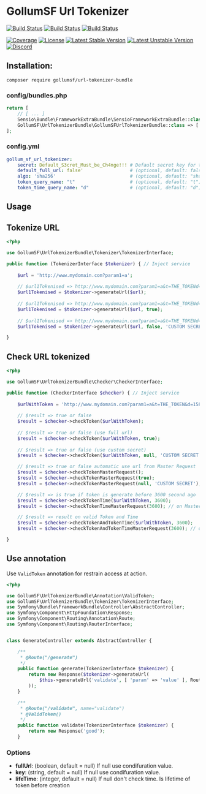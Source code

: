 # GollumSF Url Tokenizer

[![Build Status](https://github.com/GollumSF/url-tokenizer-bundle/actions/workflows/symfony_4.4.yml/badge.svg?branch=master)](https://github.com/GollumSF/url-tokenizer-bundle/actions)
[![Build Status](https://github.com/GollumSF/url-tokenizer-bundle/actions/workflows/symfony_5.4.yml/badge.svg?branch=master)](https://github.com/GollumSF/url-tokenizer-bundle/actions)
[![Build Status](https://github.com/GollumSF/url-tokenizer-bundle/actions/workflows/symfony_6.0.yml/badge.svg?branch=master)](https://github.com/GollumSF/url-tokenizer-bundle/actions)

[![Coverage](https://coveralls.io/repos/github/GollumSF/url-tokenizer-bundle/badge.svg?branch=master)](https://coveralls.io/github/GollumSF/url-tokenizer-bundle)
[![License](https://poser.pugx.org/gollumsf/url-tokenizer-bundle/license)](https://packagist.org/packages/gollumsf/url-tokenizer-bundle)
[![Latest Stable Version](https://poser.pugx.org/gollumsf/url-tokenizer-bundle/v/stable)](https://packagist.org/packages/gollumsf/url-tokenizer-bundle)
[![Latest Unstable Version](https://poser.pugx.org/gollumsf/url-tokenizer-bundle/v/unstable)](https://packagist.org/packages/gollumsf/url-tokenizer-bundle)
[![Discord](https://img.shields.io/discord/671741944149573687?color=purple&label=discord)](https://discord.gg/xMBc5SQ)

## Installation:

```shell
composer require gollumsf/url-tokenizer-bundle
 ```

### config/bundles.php
```php
return [
    // [ ... ]
    Sensio\Bundle\FrameworkExtraBundle\SensioFrameworkExtraBundle::class => ['all' => true],
    GollumSF\UrlTokenizerBundle\GollumSFUrlTokenizerBundle::class => ['all' => true],
];
```

### config.yml

```yaml
gollum_sf_url_tokenizer:
    secret: Default_S3cret_Must_be_Ch4nge!!! # Default secret key for token MUST BE CHANGE
    default_full_url: false'                 # (optional, default: false) By default tokenise full url or only parameter
    algo: 'sha256'                           # (optional, default: "sha256') Algo for hash token. (must be in list returned by hash_hmac_algos())
    token_query_name: "t"                    # (optional, default: "t") Query token param name for url tokenized
    token_time_query_name: "d"               # (optional, default: "d") Query token time param name for url tokenized
```

## Usage

## Tokenize URL

```php
<?php

use GollumSF\UrlTokenizerBundle\Tokenizer\TokenizerInterface;

public function (TokenizerInterface $tokenizer) { // Inject service
    
    $url = 'http://www.mydomain.com?param1=a';
    
    // $url1Tokenised => http://www.mydomain.com?param1=a&t=THE_TOKENd=1580775131 (tokenize only parameter)
    $url1Tokenised = $tokenizer->generateUrl($url);
    
    // $url1Tokenised => http://www.mydomain.com?param1=a&t=THE_TOKENd=1580775131 (tokenize full url)
    $url1Tokenised = $tokenizer->generateUrl($url, true);
    
    // $url1Tokenised => http://www.mydomain.com?param1=a&t=THE_TOKENd=1580775131 (use custom secret)
    $url1Tokenised = $tokenizer->generateUrl($url, false, 'CUSTOM SECRET');

}
```
## Check URL tokenized

```php
<?php

use GollumSF\UrlTokenizerBundle\Checker\CheckerInterface;

public function (CheckerInterface $checker) { // Inject service
    
    $urlWithToken = 'http://www.mydomain.com?param1=a&t=THE_TOKEN&d=1580775131';
    
    // $result => true or false
    $result = $checker->checkToken($urlWithToken);
    
    // $result => true or false (use full url)
    $result = $checker->checkToken($urlWithToken, true);
    
    // $result => true or false (use custom secret)
    $result = $checker->checkToken($urlWithToken, null, 'CUSTOM SECRET');

    // $result => true or false automatic use url from Master Request 
    $result = $checker->checkTokenMasterRequest();
    $result = $checker->checkTokenMasterRequest(true);
    $result = $checker->checkTokenMasterRequest(null, 'CUSTOM SECRET');

    // $result => is true if token is generate before 3600 second ago
    $result = $checker->checkTokenTime($urlWithToken, 3600);
    $result = $checker->checkTokenTimeMasterRequest(3600); // on Master Request

    // $result => result on valid Token and Time 
    $result = $checker->checkTokenAndTokenTime($urlWithToken, 3600);
    $result = $checker->checkTokenAndTokenTimeMasterRequest(3600); // on Master Request

}
```

## Use annotation

Use `ValidToken` annotation for restrain access at action.

```php
<?php

use GollumSF\UrlTokenizerBundle\Annotation\ValidToken;
use GollumSF\UrlTokenizerBundle\Tokenizer\TokenizerInterface;
use Symfony\Bundle\FrameworkBundle\Controller\AbstractController;
use Symfony\Component\HttpFoundation\Response;
use Symfony\Component\Routing\Annotation\Route;
use Symfony\Component\Routing\RouterInterface;


class GenerateController extends AbstractController {

	/**
	 * @Route("/generate")
	 */
	public function generate(TokenizerInterface $tokenizer) {
		return new Response($tokenizer->generateUrl(
			$this->generateUrl('validate', [ 'param' => 'value' ], RouterInterface::ABSOLUTE_URL)
		));
	}

	/**
	 * @Route("/validate", name="validate")
	 * @ValidToken()
	 */
	public function validate(TokenizerInterface $tokenizer) {
		return new Response('good');
	}

```

### Options

 - **fullUrl**: (boolean, default = null) If null use condifuration value. 
 - **key**: (string, default = null) If null use condifuration value.
 - **lifeTime**: (integer, default = null) If null don't check time. Is lifetime of token before creation
